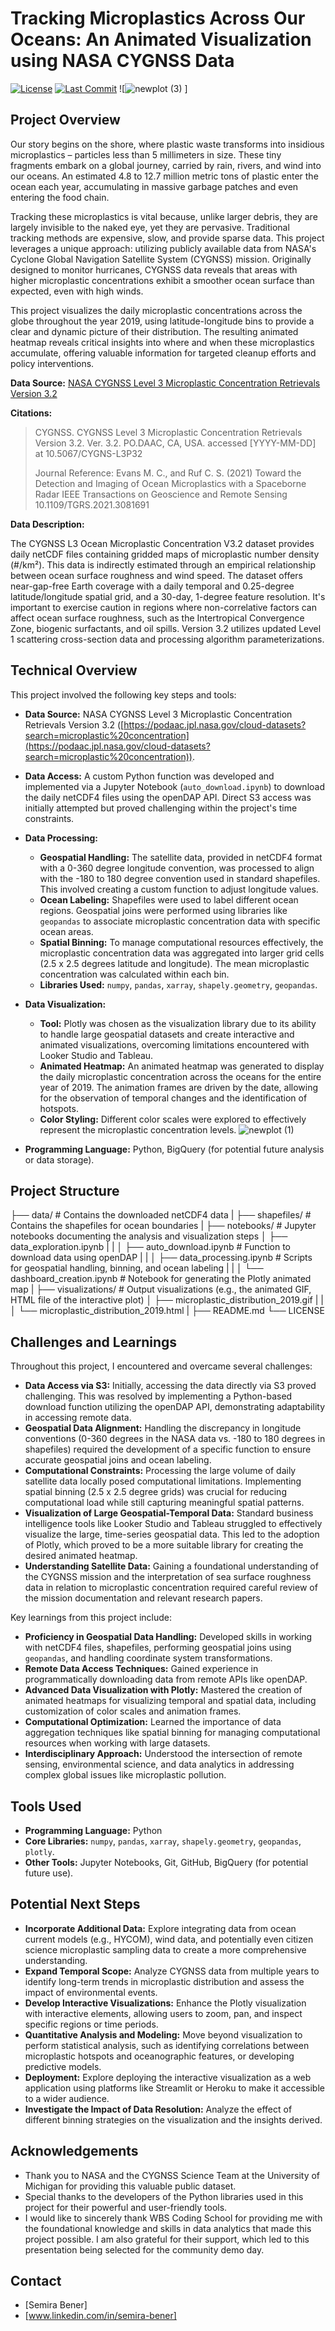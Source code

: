 # Tracking Microplastics Across Our Oceans: An Animated Visualization using NASA CYGNSS Data

[![License](https://img.shields.io/badge/License-MIT-yellow.svg)](https://opensource.org/licenses/MIT)
[![Last Commit](https://img.shields.io/github/last-commit/Benersem/microplastics-ocean-tracking)](https://github.com/Benersem/microplastics-ocean-tracking/commits/main)
![![newplot (3)](https://github.com/user-attachments/assets/ddc93c89-6a38-4ed2-a4d8-6a99e1030a43)
]

## Project Overview

Our story begins on the shore, where plastic waste transforms into insidious microplastics – particles less than 5 millimeters in size. These tiny fragments embark on a global journey, carried by rain, rivers, and wind into our oceans. An estimated 4.8 to 12.7 million metric tons of plastic enter the ocean each year, accumulating in massive garbage patches and even entering the food chain.

Tracking these microplastics is vital because, unlike larger debris, they are largely invisible to the naked eye, yet they are pervasive. Traditional tracking methods are expensive, slow, and provide sparse data. This project leverages a unique approach: utilizing publicly available data from NASA's Cyclone Global Navigation Satellite System (CYGNSS) mission. Originally designed to monitor hurricanes, CYGNSS data reveals that areas with higher microplastic concentrations exhibit a smoother ocean surface than expected, even with high winds.

This project visualizes the daily microplastic concentrations across the globe throughout the year 2019, using latitude-longitude bins to provide a clear and dynamic picture of their distribution. The resulting animated heatmap reveals critical insights into where and when these microplastics accumulate, offering valuable information for targeted cleanup efforts and policy interventions.

**Data Source:** [NASA CYGNSS Level 3 Microplastic Concentration Retrievals Version 3.2](https://podaac.jpl.nasa.gov/cloud-datasets?search=microplastic%20concentration)

**Citations:**

> CYGNSS. CYGNSS Level 3 Microplastic Concentration Retrievals Version 3.2. Ver. 3.2. PO.DAAC, CA, USA. accessed [YYYY-MM-DD] at 10.5067/CYGNS-L3P32
>
> Journal Reference: Evans M. C., and Ruf C. S. (2021) Toward the Detection and Imaging of Ocean Microplastics with a Spaceborne Radar IEEE Transactions on Geoscience and Remote Sensing 10.1109/TGRS.2021.3081691

**Data Description:**

The CYGNSS L3 Ocean Microplastic Concentration V3.2 dataset provides daily netCDF files containing gridded maps of microplastic number density (#/km²). This data is indirectly estimated through an empirical relationship between ocean surface roughness and wind speed. The dataset offers near-gap-free Earth coverage with a daily temporal and 0.25-degree latitude/longitude spatial grid, and a 30-day, 1-degree feature resolution. It's important to exercise caution in regions where non-correlative factors can affect ocean surface roughness, such as the Intertropical Convergence Zone, biogenic surfactants, and oil spills. Version 3.2 utilizes updated Level 1 scattering cross-section data and processing algorithm parameterizations.

## Technical Overview

This project involved the following key steps and tools:

* **Data Source:** NASA CYGNSS Level 3 Microplastic Concentration Retrievals Version 3.2 ([https://podaac.jpl.nasa.gov/cloud-datasets?search=microplastic%20concentration](https://podaac.jpl.nasa.gov/cloud-datasets?search=microplastic%20concentration)).
* **Data Access:** A custom Python function was developed and implemented via a Jupyter Notebook (`auto_download.ipynb`) to download the daily netCDF4 files using the openDAP API. Direct S3 access was initially attempted but proved challenging within the project's time constraints.
* **Data Processing:**
    * **Geospatial Handling:** The satellite data, provided in netCDF4 format with a 0-360 degree longitude convention, was processed to align with the -180 to 180 degree convention used in standard shapefiles. This involved creating a custom function to adjust longitude values.
    * **Ocean Labeling:** Shapefiles were used to label different ocean regions. Geospatial joins were performed using libraries like `geopandas` to associate microplastic concentration data with specific ocean areas.
    * **Spatial Binning:** To manage computational resources effectively, the microplastic concentration data was aggregated into larger grid cells (2.5 x 2.5 degrees latitude and longitude). The mean microplastic concentration was calculated within each bin.
    * **Libraries Used:** `numpy`, `pandas`, `xarray`, `shapely.geometry`, `geopandas`.
* **Data Visualization:**
    * **Tool:** Plotly was chosen as the visualization library due to its ability to handle large geospatial datasets and create interactive and animated visualizations, overcoming limitations encountered with Looker Studio and Tableau.
    * **Animated Heatmap:** An animated heatmap was generated to display the daily microplastic concentration across the oceans for the entire year of 2019. The animation frames are driven by the date, allowing for the observation of temporal changes and the identification of hotspots.
    * **Color Styling:** Different color scales were explored to effectively represent the microplastic concentration levels.
      ![newplot (1)](https://github.com/user-attachments/assets/a290a398-0b1f-4bcc-9280-7dc5cea169a9)

* **Programming Language:** Python, BigQuery (for potential future analysis or data storage).


## Project Structure

├── data/              # Contains the downloaded netCDF4 data
|
├── shapefiles/        # Contains the shapefiles for ocean boundaries
|
├── notebooks/          # Jupyter notebooks documenting the analysis and visualization steps
│   ├── data_exploration.ipynb
|   |
│   ├── auto_download.ipynb # Function to download data using openDAP
|   |
│   ├── data_processing.ipynb # Scripts for geospatial handling, binning, and ocean labeling
|   |
│   └── dashboard_creation.ipynb # Notebook for generating the Plotly animated map
|
├── visualizations/     # Output visualizations (e.g., the animated GIF, HTML file of the interactive plot)
│   ├── microplastic_distribution_2019.gif
|   |
│   └── microplastic_distribution_2019.html
|
├── README.md
└── LICENSE


## Challenges and Learnings

Throughout this project, I encountered and overcame several challenges:

* **Data Access via S3:** Initially, accessing the data directly via S3 proved challenging. This was resolved by implementing a Python-based download function utilizing the openDAP API, demonstrating adaptability in accessing remote data.
* **Geospatial Data Alignment:** Handling the discrepancy in longitude conventions (0-360 degrees in the NASA data vs. -180 to 180 degrees in shapefiles) required the development of a specific function to ensure accurate geospatial joins and ocean labeling.
* **Computational Constraints:** Processing the large volume of daily satellite data locally posed computational limitations. Implementing spatial binning (2.5 x 2.5 degree grids) was crucial for reducing computational load while still capturing meaningful spatial patterns.
* **Visualization of Large Geospatial-Temporal Data:** Standard business intelligence tools like Looker Studio and Tableau struggled to effectively visualize the large, time-series geospatial data. This led to the adoption of Plotly, which proved to be a more suitable library for creating the desired animated heatmap.
* **Understanding Satellite Data:** Gaining a foundational understanding of the CYGNSS mission and the interpretation of sea surface roughness data in relation to microplastic concentration required careful review of the mission documentation and relevant research papers.

Key learnings from this project include:

* **Proficiency in Geospatial Data Handling:** Developed skills in working with netCDF4 files, shapefiles, performing geospatial joins using `geopandas`, and handling coordinate system transformations.
* **Remote Data Access Techniques:** Gained experience in programmatically downloading data from remote APIs like openDAP.
* **Advanced Data Visualization with Plotly:** Mastered the creation of animated heatmaps for visualizing temporal and spatial data, including customization of color scales and animation frames.
* **Computational Optimization:** Learned the importance of data aggregation techniques like spatial binning for managing computational resources when working with large datasets.
* **Interdisciplinary Approach:** Understood the intersection of remote sensing, environmental science, and data analytics in addressing complex global issues like microplastic pollution.

## Tools Used

* **Programming Language:** Python
* **Core Libraries:** `numpy`, `pandas`, `xarray`, `shapely.geometry`, `geopandas`, `plotly`.
* **Other Tools:** Jupyter Notebooks, Git, GitHub, BigQuery (for potential future use).

## Potential Next Steps

* **Incorporate Additional Data:** Explore integrating data from ocean current models (e.g., HYCOM), wind data, and potentially even citizen science microplastic sampling data to create a more comprehensive understanding.
* **Expand Temporal Scope:** Analyze CYGNSS data from multiple years to identify long-term trends in microplastic distribution and assess the impact of environmental events.
* **Develop Interactive Visualizations:** Enhance the Plotly visualization with interactive elements, allowing users to zoom, pan, and inspect specific regions or time periods.
* **Quantitative Analysis and Modeling:** Move beyond visualization to perform statistical analysis, such as identifying correlations between microplastic hotspots and oceanographic features, or developing predictive models.
* **Deployment:** Explore deploying the interactive visualization as a web application using platforms like Streamlit or Heroku to make it accessible to a wider audience.
* **Investigate the Impact of Data Resolution:** Analyze the effect of different binning strategies on the visualization and the insights derived.

## Acknowledgements

* Thank you to NASA and the CYGNSS Science Team at the University of Michigan for providing this valuable public dataset.
* Special thanks to the developers of the Python libraries used in this project for their powerful and user-friendly tools.
* I would like to sincerely thank WBS Coding School for providing me with the foundational knowledge and skills in data analytics that made this project possible. I am also grateful for their support, which led to this presentation being selected for the community demo day.

## Contact

* [Semira Bener]
* [www.linkedin.com/in/semira-bener]
